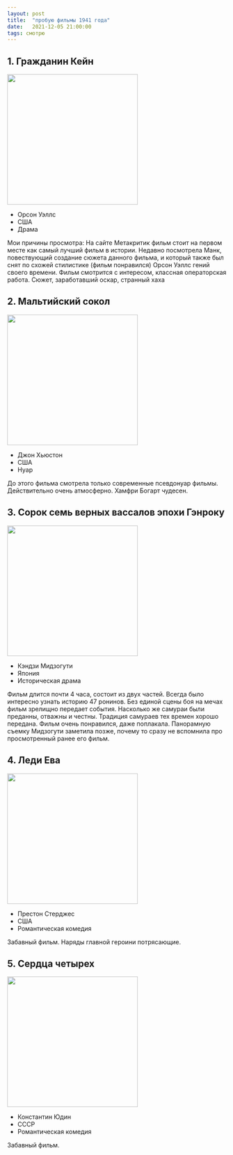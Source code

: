 ```yaml
---
layout: post
title:  "пробую фильмы 1941 года"
date:   2021-12-05 21:00:00
tags: смотрю
---
```


## 1. Гражданин Кейн
<a href="https://letterboxd.com/film/citizen-kane/" title="Перейти на страницу фильма в Letterboxd" target="_blank">
<img src = "https://a.ltrbxd.com/resized/film-poster/2/7/0/2/2702-citizen-kane-0-1000-0-1500-crop.jpg?v=56bbc53dfd" width="300"></a>

- Орсон Уэллс
- США
- Драма

Мои причины просмотра:
На сайте Метакритик фильм стоит на первом месте как самый лучший фильм в истории.
Недавно посмотрела Манк, повествующий создание сюжета данного фильма, и который также был снят по схожей стилистике (фильм понравился)
Орсон Уэллс гений своего времени. Фильм смотрится с интересом, классная операторская работа. Сюжет, заработавший оскар, странный хаха

## 2. Мальтийский сокол
<a href="https://letterboxd.com/film/the-maltese-falcon-1941/" title="Перейти на страницу фильма в Letterboxd" target="_blank">
<img src = "https://a.ltrbxd.com/resized/film-poster/5/1/2/0/0/51200-the-maltese-falcon-0-1000-0-1500-crop.jpg?v=aabcfc5f11" width="300"></a>

- Джон Хьюстон
- США
- Нуар

До этого фильма смотрела только современные псевдонуар фильмы. Действительно очень атмосферно.
Хамфри Богарт чудесен.

## 3. Сорок семь верных вассалов эпохи Гэнроку
<a href="https://letterboxd.com/film/the-47-ronin/" title="Перейти на страницу фильма в Letterboxd" target="_blank">
<img src = "https://a.ltrbxd.com/resized/film-poster/1/9/3/1/6/19316-the-47-ronin-0-1000-0-1500-crop.jpg?v=342cdf0425" width="300"></a>

- Кэндзи Мидзогути
- Япония
- Историческая драма

Фильм длится почти 4 часа, состоит из двух частей.
Всегда было интересно узнать историю 47 ронинов. Без единой сцены боя на мечах фильм зрелищно передает события. Насколько же самураи были преданны, отважны и честны. Традиция самураев тех времен хорошо передана. Фильм очень понравился, даже поплакала. Панорамную съемку Мидзогути заметила позже, почему то сразу не вспомнила про просмотренный ранее его фильм.

## 4. Леди Ева
<a href="https://letterboxd.com/film/the-lady-eve/" title="Перейти на страницу фильма в Letterboxd" target="_blank">
<img src = "https://a.ltrbxd.com/resized/sm/upload/v6/u2/1r/z1/lady%20eve-0-1000-0-1500-crop.jpg?v=2c31682b2d" width="300"></a>

- Престон Стерджес
- США
- Романтическая комедия

Забавный фильм. Наряды главной героини потрясающие.

## 5. Сердца четырех
<a href="https://letterboxd.com/film/four-hearts/" title="Перейти на страницу фильма в Letterboxd" target="_blank">
<img src = "https://a.ltrbxd.com/resized/film-poster/8/2/8/4/8/82848-four-hearts-0-1000-0-1500-crop.jpg?v=85f7f65caa" width="300"></a>

- Константин Юдин
- СССР
- Романтическая комедия

Забавный фильм.
